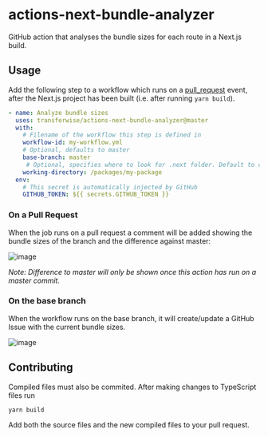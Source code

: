 # actions-next-bundle-analyzer

GitHub action that analyses the bundle sizes for each route in a Next.js build.

## Usage

Add the following step to a workflow which runs on a [pull_request](https://docs.github.com/en/actions/reference/events-that-trigger-workflows#pull_request) event, after the Next.js project has been built (i.e. after running `yarn build`).

```yml
- name: Analyze bundle sizes
  uses: transferwise/actions-next-bundle-analyzer@master
  with:
    # Filename of the workflow this step is defined in
    workflow-id: my-workflow.yml
    # Optional, defaults to master
    base-branch: master
     # Optional, specifies where to look for .next folder. Default to cwd.
    working-directory: /packages/my-package
  env:
    # This secret is automatically injected by GitHub
    GITHUB_TOKEN: ${{ secrets.GITHUB_TOKEN }}
```

### On a Pull Request

When the job runs on a pull request a comment will be added showing the bundle sizes of the branch and the difference against master:

![image](https://user-images.githubusercontent.com/614392/123790589-69872e80-d8d6-11eb-9dec-0686e0bba760.png)

_Note: Difference to master will only be shown once this action has run on a master commit._

### On the base branch

When the workflow runs on the base branch, it will create/update a GitHub Issue with the current bundle sizes.

![image](https://user-images.githubusercontent.com/52004409/156007377-3e6bbb4c-f721-4b42-a363-4559b2ea55df.png)


## Contributing

Compiled files must also be commited. After making changes to TypeScript files run

```
yarn build
```

Add both the source files and the new compiled files to your pull request.
